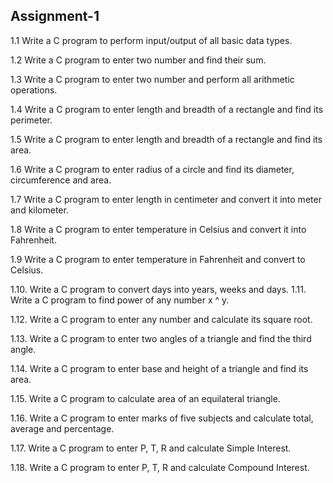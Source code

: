 ## Assignment-1

1.1	Write a C program to perform input/output of all basic data types.

1.2	Write a C program to enter two number and find their sum.

1.3	Write a C program to enter two number and perform all arithmetic operations.

1.4	Write a C program to enter length and breadth of a rectangle and find its perimeter.

1.5	Write a C program to enter length and breadth of a rectangle and find its area.

1.6	Write a C program to enter radius of a circle and find its diameter, circumference and area.

1.7	Write a C program to enter length in centimeter and convert it into meter and kilometer.

1.8	Write a C program to enter temperature in Celsius and convert it into Fahrenheit.

1.9	Write a C program to enter temperature in Fahrenheit and convert to Celsius.

1.10. Write a C program to convert days into years, weeks and days.
1.11. Write a C program to find power of any number x ^ y.

1.12. Write a C program to enter any number and calculate its square root.

1.13. Write a C program to enter two angles of a triangle and find the third angle.

1.14. Write a C program to enter base and height of a triangle and find its area.

1.15. Write a C program to calculate area of an equilateral triangle.

1.16. Write a C program to enter marks of five subjects and calculate total, average and percentage.

1.17. Write a C program to enter P, T, R and calculate Simple Interest.

1.18. Write a C program to enter P, T, R and calculate Compound Interest.